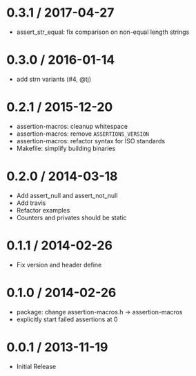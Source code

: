 
0.3.1 / 2017-04-27
==================

  * assert_str_equal: fix comparison on non-equal length strings

0.3.0 / 2016-01-14
==================

  * add strn variants (#4, @tj)

0.2.1 / 2015-12-20
==================

  * assertion-macros: cleanup whitespace
  * assertion-macros: remove `ASSERTIONS_VERSION`
  * assertion-macros: refactor syntax for ISO standards
  * Makefile: simplify building binaries

0.2.0 / 2014-03-18
==================

 * Add assert_null and assert_not_null
 * Add travis
 * Refactor examples
 * Counters and privates should be static

0.1.1 / 2014-02-26
==================

 * Fix version and header define

0.1.0 / 2014-02-26
==================

 * package: change assertion-macros.h -> assertion-macros
 * explicitly start failed assertions at 0

0.0.1 / 2013-11-19
==================

 * Initial Release
